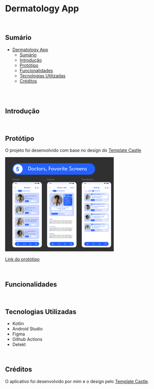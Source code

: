 # Dermatology App

<br/>

## Sumário

- [Dermatology App](#dermatology-app)
  - [Sumário](#sumário)
  - [Introdução](#introdução)
  - [Protótipo](#protótipo)
  - [Funcionalidades](#funcionalidades)
  - [Tecnologias Utilizadas](#tecnologias-utilizadas)
  - [Créditos](#créditos)
  
<br/> <br/>

## Introdução

<br/>

## Protótipo

O projeto foi desenvolvido com base no design do [Template Castle](https://www.figma.com/@templatecastle)

<img src="./public/prototype_01.png" width="70%" />

<br/>

[Link do protótipo](https://www.figma.com/design/LUtWhPWvqktkQyL72fonjX/Medical-Health-Mobile-App-Dermatology-App-Ui-Kit-Doctor-Mobile-App-(Community)?node-id=0-1&t=tj6L1xRXixSHWKi1-1)

<br/>

## Funcionalidades

<br/>

## Tecnologias Utilizadas

- Kotlin
- Android Studio
- Figma
- Github Actions
- Detekt

<br/>

## Créditos

O aplicativo foi desenvolvido por mim e o design pelo [Template Castle](https://www.figma.com/@templatecastle).
